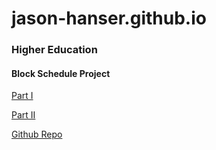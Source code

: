 # jason-hanser.github.io


### Higher Education

#### Block Schedule Project

[Part I](https://htmlpreview.github.io/?https://github.com/jason-hanser/block-schedule/blob/master/block-schedule-walkthrough-p1.html)

[Part II](https://htmlpreview.github.io/?https://github.com/jason-hanser/block-schedule/blob/master/block-schedule-walkthrough-p2.html)

[Github Repo](https://github.com/jason-hanser/block-schedule)




